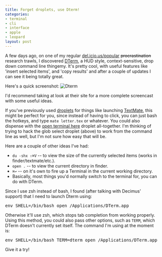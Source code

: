 ```yaml
--- 
title: Forget droplets, use Dterm!
categories: 
- terminal
- cli
- interface
- apple
- leopard
layout: post
---
```

A few days ago, on one of my regular [del.icio.us/popular](http://del.icio.us/popular/ "Popular pages on del.icio.us") <strike>procrastination</strike> research trawls, I discovered [DTerm](http://www.decimus.net/dterm.php "DTerm"), a HUD style, context-sensitive, drop down command line thingemy. It's pretty cool, with useful features like 'insert selected items', and 'copy results' and after a couple of updates I can see it being totally great. 

Here's a quick screenshot:  ![Dterm](http://files.my-mili.eu/2008-01-17_dterm1.jpg)

I'd recommend taking at look at their site for a more complete screencast with some useful ideas.

If you've previously used [droplets](http://henrik.nyh.se/2007/10/open-in-textmate-from-leopard-finder) for things like launching [TextMate](http://macromates.com/ "TextMate — The Missing Editor for Mac OS X"), this might be perfect for you, since instead of having to click, you can just bash the hotkeys, and type `mate letter.tex` or whatever. You could also dispense with the [open terminal here](http://henrik.nyh.se/2007/10/open-terminal-here-and-glob-select-in-leopard-finder) droplet all-together. I'm thinking of trying to hack the glob select droplet (above) to work from the command line as well, but I'm not sure how easy that will be.

Here are a couple of other ideas I've had:

 * `du -shx ⇧⌘V` -- to view the size of the currently selected items (works in finder/textmate/etc.).
 * `open .` -- to view the current directory in finder.
 * `⌘↩` -- on it's own to fire up a Terminal in the current working directory.
 * Basically, most things you'd normally switch to the terminal for, you can do with DTerm.

Since I use zsh instead of bash, I found (after talking with Decimus' support) that I need to launch Dterm using:
<pre>
env SHELL=/bin/bash open /Applications/DTerm.app 
</pre>
Otherwise it'll use zsh, which stops tab completion from working properly. Using this method, you could also pass other options, such as `TERM`, which DTerm doesn't currently set itself. The command I'm using at the moment is:
<pre>
env SHELL=/bin/bash TERM=dterm open /Applications/DTerm.app 
</pre>
Give it a try!
